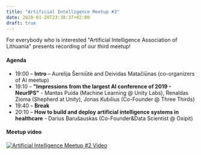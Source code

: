 ```yaml
---
title: "Artificial Intelligence Meetup #3"
date: 2020-01-28T23:38:37+02:00
draft: true
---
```

For everybody who is interested "Artificial Intelligence Association of Lithuania" presents recording of our third meetup!

#### Agenda

- 19:00 – __Intro__ – Aurelija Šerniūtė and Deividas Matačiūnas (co-organizers of AI meetup)
- 19:10 – __"Impressions from the largest AI conference of 2019 - NeurIPS"__ - Mantas Puida (Machine Learning @ Unity Labs), Renaldas Zioma (Shepherd at Unity), Jonas Kubilius (Co-Founder @ Three Thirds)
- 19:40 – __Break__
- 20:10 – __How to build and deploy artificial intelligence systems in healthcare__ - Darius Barušauskas (Co-Founder&Data Scientist @ Oxipit)

#### Meetup video

[![Artificial Intelligence Meetup #2 Video](http://img.youtube.com/vi/mOLK9sNtIkw/hq1.jpg)](https://www.youtube.com/watch?v=mOLK9sNtIkw)
